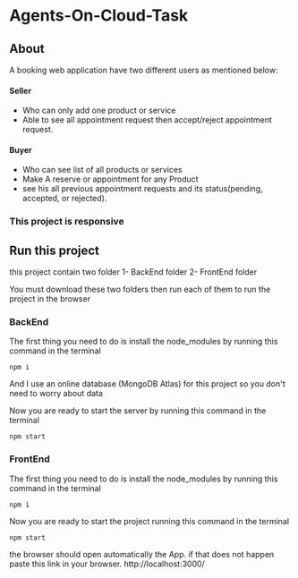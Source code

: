 # Agents-On-Cloud-Task

## About 

A booking web application have two different users as mentioned below:

#### Seller
 - Who can only add one product or service 
 - Able to see all  appointment request then accept/reject appointment request.

#### Buyer
- Who can see list of all products or services
- Make A reserve or appointment for any Product
- see his all previous appointment requests and its status(pending, accepted, or rejected).

### This project is responsive  

## Run this project

this project contain two folder
1- BackEnd folder
2- FrontEnd folder

You must download these two folders then run each of them to run the project in the browser

### BackEnd

The first thing you need to do is install the node_modules by running this command in the terminal

```
npm i
```
 And I use an online database (MongoDB Atlas) for this project so you don't need to worry about data


 Now you are ready to start the server by running this command in the terminal

 ```
npm start
```

### FrontEnd

The first thing you need to do is install the node_modules by running this command in the terminal

```
npm i
```
 Now you are ready to start the project running this command in the terminal

 ```
npm start
```
the browser should open automatically the App.
if that does not happen paste this link in your browser.
http://localhost:3000/
